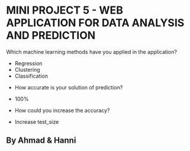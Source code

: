 # MINI PROJECT 5 - WEB APPLICATION FOR DATA ANALYSIS AND PREDICTION

Which machine learning methods have you applied in the application?  
* Regression  
* Clustering  
* Classification  
- How accurate is your solution of prediction?  
* 100%  
- How could you increase the accuracy?
* Increase test_size  

## By Ahmad & Hanni